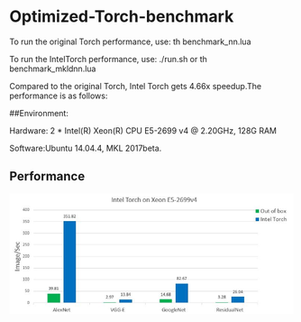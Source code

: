 # Optimized-Torch-benchmark

To run the original Torch performance, use: th benchmark_nn.lua

To run the IntelTorch performance, use: ./run.sh or th benchmark_mkldnn.lua

Compared to the original Torch, Intel Torch gets 4.66x speedup.The performance is as follows:

##Environment:

Hardware: 2 * Intel(R) Xeon(R) CPU E5-2699 v4 @ 2.20GHz, 128G RAM

Software:Ubuntu 14.04.4, MKL 2017beta.

## Performance

![Performance chart](performance/chart.jpg)


